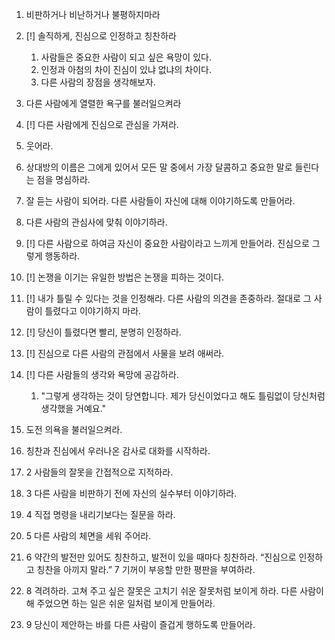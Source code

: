 1. 비판하거나 비난하거나 불평하지마라
2. [!] 솔직하게, 진심으로 인정하고 칭찬하라
	1. 사람들은 중요한 사람이 되고 싶은 욕망이 있다.
	2. 인정과 아첨의 차이 진심이 있냐 없냐의 차이다.
	3. 다른 사람의 장점을 생각해보자.
3. 다른 사람에게 열렬한 욕구를 불러일으켜라

1. [!] 다른 사람에게 진심으로 관심을 가져라.  
2. 웃어라.  
3. 상대방의 이름은 그에게 있어서 모든 말 중에서 가장 달콤하고 중요한 말로 들린다는 점을 명심하라.  
4. 잘 듣는 사람이 되어라. 다른 사람들이 자신에 대해 이야기하도록 만들어라.  
5. 다른 사람의 관심사에 맞춰 이야기하라.  
6. [!] 다른 사람으로 하여금 자신이 중요한 사람이라고 느끼게 만들어라. 진심으로 그렇게 행동하라.

1. [!] 논쟁을 이기는 유일한 방법은 논쟁을 피하는 것이다.
2. [!] 내가 틀릴 수 있다는 것을 인정해라. 다른 사람의 의견을 존중하라. 절대로 그 사람이 틀렸다고 이야기하지 마라.
3. [!] 당신이 틀렸다면 빨리, 분명히 인정하라.
4. [!] 진심으로 다른 사람의 관점에서 사물을 보려 애써라.
5. [!] 다른 사람들의 생각와 욕망에 공감하라.
	1. "그렇게 생각하는 것이 당연합니다. 제가 당신이었다고 해도 틀림없이 당신처럼 생각했을 거예요."
6. 도전 의욕을 불러일으켜라.

1. 칭찬과 진심에서 우러나온 감사로 대화를 시작하라.  
2. 2 사람들의 잘못을 간접적으로 지적하라.  
3. 3 다른 사람을 비판하기 전에 자신의 실수부터 이야기하라.  
4. 4 직접 명령을 내리기보다는 질문을 하라. 
5. 5 다른 사람의 체면을 세워 주어라. 
6. 6 약간의 발전만 있어도 칭찬하고, 발전이 있을 때마다 칭찬하라. “진심으로 인정하고 칭찬을 아끼지 말라.”  7 기꺼이 부응할 만한 평판을 부여하라.  
7. 8 격려하라. 고쳐 주고 싶은 잘못은 고치기 쉬운 잘못처럼 보이게 하라. 다른 사람이 해 주었으면 하는 일은 쉬운 일처럼 보이게 만들어라.  
8. 9 당신이 제안하는 바를 다른 사람이 즐겁게 행하도록 만들어라.